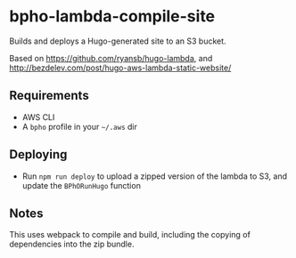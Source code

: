 # bpho-lambda-compile-site

Builds and deploys a Hugo-generated site to an S3 bucket.

Based on https://github.com/ryansb/hugo-lambda, and http://bezdelev.com/post/hugo-aws-lambda-static-website/

## Requirements

- AWS CLI
- A `bpho` profile in your `~/.aws` dir

## Deploying

- Run `npm run deploy` to upload a zipped version of the lambda to S3, and update the `BPhORunHugo` function

## Notes

This uses webpack to compile and build, including the copying of dependencies into the zip bundle.
